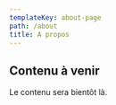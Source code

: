 ```yaml
---
templateKey: about-page
path: /about
title: A propos
---
```

## Contenu à venir



Le contenu sera bientôt là.
